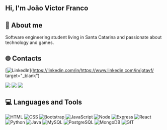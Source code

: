 ## Hi, I'm João Victor Franco

## 💫 About me
Software engineering student living in Santa Catarina and passionate about technology and games.

## 🌐 Contacts
[![LinkedIn](https://img.shields.io/badge/LinkedIn-%230077B5.svg?logo=linkedin&logoColor=white)](https://linkedin.com/in/https://www.linkedin.com/in/jotavf/ target="_blank") 

<div>
<a href="https://www.linkedin.com/in/jotavf" target="_blank"><img loading="lazy" src="https://img.shields.io/badge/-LinkedIn-%230077B5?style=for-the-badge&logo=linkedin&logoColor=white" target="_blank"></a>
<a href="https://wa.me/5547992204170" target="_blank"><img loading="lazy" src="https://img.shields.io/badge/WhatsApp-25D366?logo=whatsapp&logoColor=white&style=for-the-badge"></a>
<a href = "mailto:j-joaovictor@hotmail.com"><img loading="lazy" src="https://img.shields.io/badge/Microsoft_Outlook-0078D4?logo=microsoft-outlook&logoColor=white&style=for-the-badge"></a>
</div>

## 💻 Languages and Tools
![HTML](https://img.shields.io/badge/HTML-239120?logo=html5&logoColor=white&style=for-the-badge) ![CSS](https://img.shields.io/badge/CSS-239120?logo=css3&logoColor=white&style=for-the-badge) ![Bootstrap](https://img.shields.io/badge/Bootstrap-563D7C?logo=bootstrap&logoColor=white&style=for-the-badge) ![JavaScript](https://img.shields.io/badge/javascript-%23323330.svg?style=for-the-badge&logo=javascript&logoColor=%23F7DF1E) ![Node](https://img.shields.io/badge/Node.js-43853D?logo=node.js&logoColor=white&style=for-the-badge) ![Express](https://img.shields.io/badge/Express.js-404D59?style=for-the-badge) ![React](https://img.shields.io/badge/React-20232A?logo=react&logoColor=61DAFB&style=for-the-badge) ![Python](https://img.shields.io/badge/Python-3776AB?logo=python&logoColor=white&style=for-the-badge) ![Java](https://img.shields.io/badge/Java-ED8B00?logo=java&logoColor=white&style=for-the-badge) ![MySQL](https://img.shields.io/badge/MySQL-20232A?logo=mysql&logoColor=white&style=for-the-badge) ![PostgreSQL](https://img.shields.io/badge/PostgreSQL-316192?logo=postgresql&logoColor=white&style=for-the-badge) ![MongoDB](https://img.shields.io/badge/MongoDB-4EA94B?logo=mongodb&logoColor=white&style=for-the-badge) ![GIT](https://img.shields.io/badge/Git-E34F26?logo=git&logoColor=white&style=for-the-badge)

